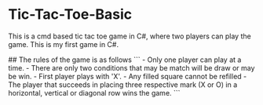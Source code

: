 # Tic-Tac-Toe-Basic
<p>This is a cmd based tic tac toe game in C#, where two players can play the game. This is my first game in C#.</p>
## The rules of the game is as follows
```
- Only one player can play at a time. 
- There are only two conditions that may be match will be draw or may be win. 
- First player plays with 'X'.
- Any filled square cannot be refilled
- The player that succeeds in placing three respective mark (X or O) in a horizontal, vertical or diagonal row wins the game.
```
